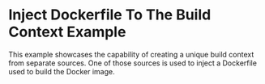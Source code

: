 # Inject Dockerfile To The Build Context Example

This example showcases the capability of creating a unique build context from separate sources. One of those sources is used to inject a Dockerfile used to build the Docker image.